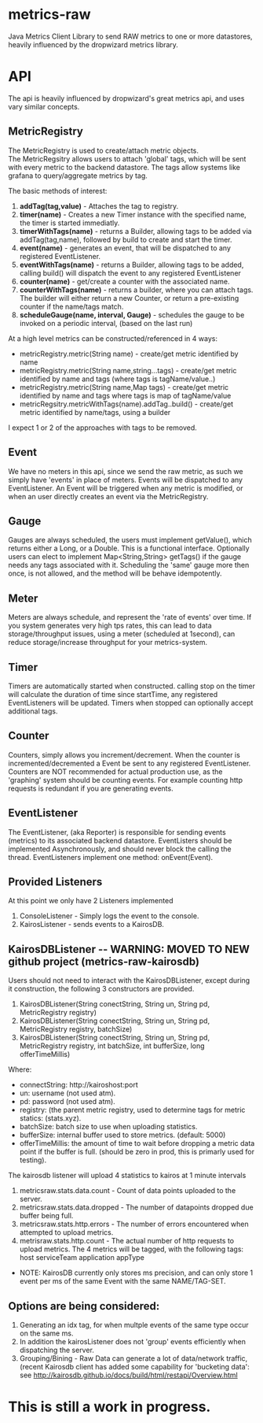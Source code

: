 # metrics-raw
Java Metrics Client Library to send RAW metrics to one or more datastores, heavily influenced by the dropwizard metrics library.

# API
The api is heavily influenced by dropwizard's great metrics api, and uses vary similar concepts.

## MetricRegistry
The MetricRegistry is used to create/attach metric objects.  
The MetricRegsitry allows users to attach 'global' tags, which will be sent with every metric to the backend datastore.
The tags allow systems like grafana to query/aggregate metrics by tag.

The basic methods of interest:

1. **addTag(tag,value)** - Attaches the tag to registry.
2. **timer(name)**  - Creates a new Timer instance with the specified name, the timer is started immediatly.
3. **timerWithTags(name)** - returns a Builder, allowing tags to be added via addTag(tag,name), followed by build to create and start the timer.
4. **event(name)** - generates an event, that will be dispatched to any registered EventListener.
5. **eventWithTags(name)** - returns a Builder, allowing tags to be added, calling build() will dispatch the event to any registered EventListener
6. **counter(name)** - get/create a counter with the associated name.
7. **counterWithTags(name)** - returns a builder, where you can attach tags.  The builder will either return a new Counter, or return a pre-existing counter if the name/tags match.
8. **scheduleGauge(name, interval, Gauge)** - schedules the gauge to be invoked on a periodic interval, (based on the last run) 

At a high level metrics can be constructed/referenced in 4 ways:

* metricRegistry.metric(String name) - create/get metric identified by name
* metricRegistry.metric(String name,string...tags) - create/get metric identified by name and tags (where tags is tagName/value..)
* metricRegistry.metric(String name,Map tags) - create/get metric identified by name and tags where tags is map of tagName/value
* metricRegsitry.metricWithTags(name).addTag..build() - create/get metric identified by name/tags, using a builder 

I expect 1 or 2 of the approaches with tags to be removed.

## Event
We have no meters in this api, since we send the raw metric, as such we simply have 'events' in place of meters.
Events will be dispatched to any EventListener.  An Event will be triggered when any metric is modified, or when an user directly creates an event via the MetricRegistry.

## Gauge
Gauges are always scheduled, the users must implement getValue(), which returns either a Long, or a Double.  This is a functional interface.  Optionally users can elect to implement Map<String,String> getTags() if the gauge needs any tags associated with it.
Scheduling the 'same' gauge more then once, is not allowed, and the method will be behave idempotently.

## Meter
Meters are always schedule, and represent the 'rate of events' over time.  If you system generates very high tps rates, this can lead to data storage/throughput issues, using a meter (scheduled at 1second), can reduce storage/increase throughput for your metrics-system.


## Timer
Timers are automatically started when constructed.  calling stop on the timer will calculate the duration of time since startTime, any registered EventListeners will be updated.
Timers when stopped can optionally accept additional tags.

## Counter
Counters, simply allows you increment/decrement.  When the counter is incremented/decremented a Event be sent to any registered EventListener.  Counters are NOT recommended for actual production use, as the 'graphing' system should be counting events.
For example counting http requests is redundant if you are generating events.

## EventListener
The EventListener, (aka Reporter) is responsible for sending events (metrics) to its associated backend datastore.
EventListers should be implemented Asynchronously, and should never block the calling the thread.
EventListeners implement one method: onEvent(Event).

## Provided Listeners
At this point we only have 2 Listeners implemented

1. ConsoleListener - Simply logs the event to the console.
2. KairosListener - sends events to a KairosDB.

## KairosDBListener -- WARNING: MOVED TO NEW github project (metrics-raw-kairosdb)
Users should not need to interact with the KairosDBListener, except during it construction, the following 3 constructors are provided.

1. KairosDBListener(String conectString, String un, String pd, MetricRegistry registry)
2. KairosDBListener(String conectString, String un, String pd, MetricRegistry registry, batchSize)
3. KairosDBListener(String conectString, String un, String pd, MetricRegistry registry, int batchSize, int bufferSize, long offerTimeMillis)

Where: 
* connectString: http://kairoshost:port
* un: username (not used atm).
* pd: password (not used atm).
* registry: (the parent metric registry, used to determine tags for metric statics: (stats.xyz).
* batchSize: batch size to use when uploading statistics.
* bufferSize: internal buffer used to store metrics. (default: 5000)
* offerTimeMillis: the amount of time to wait before dropping a metric data point if the buffer is full.  (should be zero in prod, this is primarly used for testing).

The kairosdb listener will upload 4 statistics to kairos at 1 minute intervals
1. metricsraw.stats.data.count - Count of data points uploaded to the server.
2. metricsraw.stats.data.dropped - The number of datapoints dropped due buffer being full.
3. metricsraw.stats.http.errors - The number of errors encountered when attempted to upload metrics.
4. metrisraw.stats.http.count - The actual number of http requests to upload metrics.
The 4 metrics will be tagged, with the following tags:
host
serviceTeam
application
appType


* NOTE: KairosDB currently only stores ms precision, and can only store 1 event per ms of the same Event with the same NAME/TAG-SET.  

## Options are being considered: 

1. Generating an idx tag, for when multple events of the same type occur on the same ms.
2. In addition the kairosListener does not 'group' events efficiently when dispatching the server.
3. Grouping/Bining - Raw Data can generate a lot of data/network traffic, (recent Kairosdb client has added some capability for 'bucketing data': see  http://kairosdb.github.io/docs/build/html/restapi/Overview.html

# This is still a work in progress.

